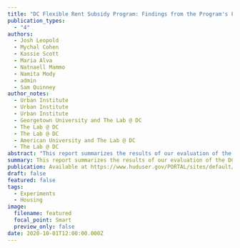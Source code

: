 ```yaml
---
title: "DC Flexible Rent Subsidy Program: Findings from the Program's First Year"
publication_types:
  - "4"
authors:
  - Josh Leopold
  - Mychal Cohen
  - Kassie Scott
  - Maria Alva
  - Natnaell Mammo
  - Namita Mody
  - admin
  - Sam Quinney
author_notes:
  - Urban Institute
  - Urban Institute
  - Urban Institute
  - Georgetown University and The Lab @ DC
  - The Lab @ DC
  - The Lab @ DC
  - American University and The Lab @ DC
  - The Lab @ DC
abstract: "This report summarizes the results of our evaluation of the DC Flexible Rent Subsidy Program (DC Flex). It focuses primarily on the results of the qualitative analysis. The Lab's quantitative analysis is briefly summarized here but will be discussed in more detail in an eventual submission to a peer-reviewed journal. The report begins with the program's background, in the context of other housing assistance programs. Next, the research questions and methods are detailed. This is followed by an overview of the program’s design and implementation, which details eligibility criteria, participant characteristics, the enrollment and account setup processes, participant services in addition to the $7,200, and recertification. This section is followed by a discussion of first-year outcomes, organized by topic: use of DC Flex accounts, homelessness and housing stability, used of homeless Continuum of Care services, housing mobility, and economic well-being. The body of the report ends with a discussion of analysis limitations and a conclusion. The document concludes with seven appendices. The first two relate to the Urban Institute’s research: survey responses (A) and focus group interview protocols (B). The following four (C–F) add depth to The Lab @ DC’s quantitative analysis. The final appendix (G) details deviations from The Lab @ DC’s pre-analysis plan."
summary: This report summarizes the results of our evaluation of the DC Flexible Rent Subsidy Program (DC Flex).
publication: Available at https://www.huduser.gov/PORTAL/sites/default/files/pdf/DC-Flexible-Rent-2020.pdf
draft: false
featured: false
tags:
  - Experiments
  - Housing
image:
  filename: featured
  focal_point: Smart
  preview_only: false
date: 2020-10-01T12:00:00.000Z
---
```

